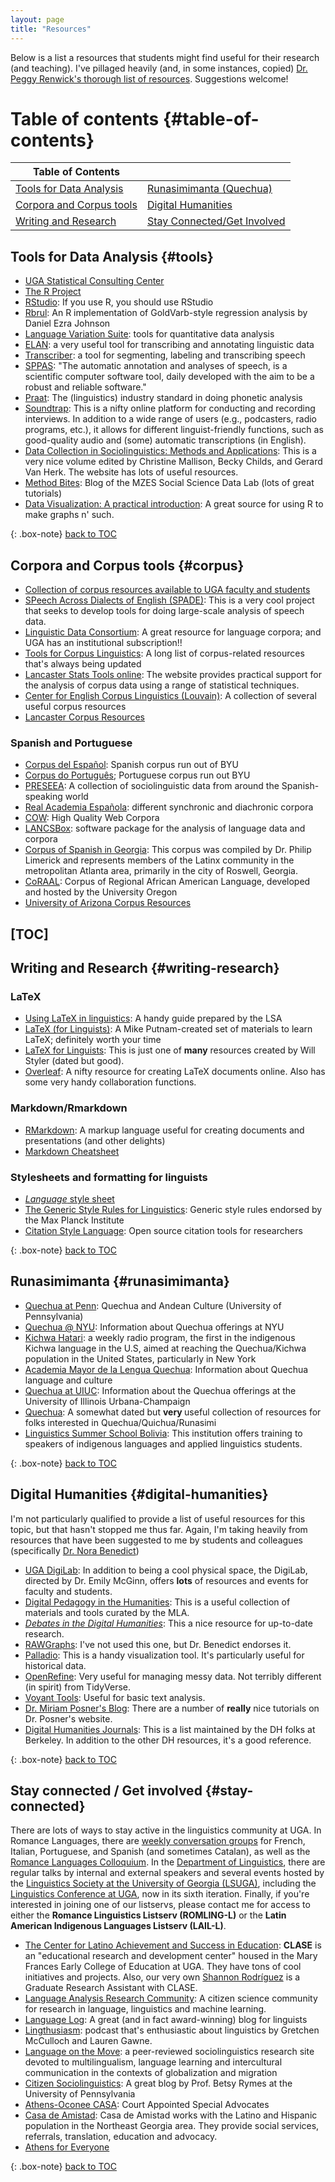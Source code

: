 ```yaml
---
layout: page
title: "Resources"
---
```


Below is a list a resources that students might find useful for their research (and teaching). I've pillaged heavily (and, in some instances, copied) [Dr. Peggy Renwick's thorough list of resources](http://faculty.franklin.uga.edu/mrenwick/phonetics-phonology-resources). Suggestions welcome!

# Table of contents {#table-of-contents} 

Table of Contents              |   |
---------------------------------------------------|------------------------------------------------|
[Tools for Data Analysis](#tools)                      | [Runasimimanta (Quechua)](#runasimimanta)    |
[Corpora and Corpus tools](#corpus)   | [Digital Humanities](#digital-humanities)   |
[Writing and Research](#writing-research)     |[Stay Connected/Get Involved](#stay-connected)   |

## Tools for Data Analysis {#tools} 
- [UGA Statistical Consulting Center](http://www.stat.uga.edu/consulting)
- [The R Project](http://www.r-project.org/)
- [RStudio](https://www.rstudio.com/): If you use R, you should use RStudio
- [Rbrul](http://www.danielezrajohnson.com/rbrul.html): An R implementation of GoldVarb-style regression analysis by Daniel Ezra Johnson
- [Language Variation Suite](https://languagevariationsuite.shinyapps.io/Pages/): tools for quantitative data analysis
- [ELAN](https://tla.mpi.nl/tools/tla-tools/elan/): a very useful tool for transcribing and annotating linguistic data
- [Transcriber](http://trans.sourceforge.net/en/presentation.php): a tool for segmenting, labeling and transcribing speech
- [SPPAS](http://www.sppas.org/): "The automatic annotation and analyses of speech, is a scientific computer software tool, daily developed with the aim to be a robust and reliable software."
- [Praat](http://www.fon.hum.uva.nl/praat/): The (linguistics) industry standard in doing phonetic analysis
- [Soundtrap](https://www.soundtrap.com/): This is a nifty online platform for conducting and recording interviews. In addition to a wide range of users (e.g., podcasters, radio programs, etc.), it allows for different linguist-friendly functions, such as good-quality audio and (some) automatic transcriptions (in English).
- [Data Collection in Sociolinguistics: Methods and Applications](https://sociolinguisticdatacollection.com/): This is a very nice volume edited by Christine Mallison, Becky Childs, and Gerard Van Herk. The website has lots of useful resources.
- [Method Bites](https://www.mzes.uni-mannheim.de/socialsciencedatalab/): Blog of the MZES Social Science Data Lab (lots of great tutorials)
- [Data Visualization: A practical introduction](https://socviz.co/): A great source for using R to make graphs n' such.

{: .box-note}
[back to TOC](#table-of-contents) 

## Corpora and Corpus tools {#corpus} 
- [Collection of corpus resources available to UGA faculty and students](http://research.franklin.uga.edu/linglab/corpora)
- [SPeech Across Dialects of English (SPADE)](https://spade.glasgow.ac.uk/): This is a very cool project that seeks to develop tools for doing large-scale analysis of speech data.
- [Linguistic Data Consortium](https://www.ldc.upenn.edu/): A great resource for language corpora; and UGA has an institutional subscription!!
- [Tools for Corpus Linguistics](https://corpus-analysis.com/): A long list of corpus-related resources that's always being updated
- [Lancaster Stats Tools online](http://corpora.lancs.ac.uk/stats/index.php): The website provides practical support for the analysis of corpus data using a range of statistical techniques.
- <a href="https://uclouvain.be/en/research-institutes/ilc/cecl/corpora.html">Center for English Corpus Linguistics (Louvain)</a>: A collection of several useful corpus resources
- <a href="https://cqpweb.lancs.ac.uk/">Lancaster Corpus Resources</a>

### Spanish and Portuguese
- [Corpus del Español](http://www.corpusdelespanol.org/): Spanish corpus run out of BYU
- <a href="http://www.corpusdoportugues.org/">Corpus do Português</a>; Portuguese corpus run out BYU
- <a href="http://preseea.linguas.net/">PRESEEA</a>: A collection of sociolinguistic data from around the Spanish-speaking world
- <a href="http://www.rae.es/recursos/banco-de-datos">Real Academia Española</a>: different synchronic and diachronic corpora
- <a href="https://www.webcorpora.org/">COW</a>: High Quality Web Corpora
- <a href="http://corpora.lancs.ac.uk/lancsbox/">LANCSBox</a>: software package for the analysis of language data and corpora
- [Corpus of Spanish in Georgia](https://encompass.eku.edu/corpusspanga/): This corpus was compiled by Dr. Philip Limerick and represents members of the Latinx community in the metropolitan Atlanta area, primarily in the city of Roswell, Georgia.
- <a href="http://lingtools.uoregon.edu/coraal/explorer/">CoRAAL</a>: Corpus of Regional African American Language, developed and hosted by the University Oregon
- <a href="https://cesa.arizona.edu/links-other-sociolinguistic-corpora">University of Arizona Corpus Resources</a>

[[TOC](#table-of-contents)]
---

## Writing and Research {#writing-research}
### LaTeX
- [Using LaTeX in linguistics](https://www.linguisticsociety.org/content/using-latex-linguistics): A handy guide prepared by the LSA
- [LaTeX (for Linguists)](https://psumikeputnam.weebly.com/latex-for-linguists.html): A Mike Putnam-created set of materials to learn LaTeX; definitely worth your time
- [LaTeX for Linguists](https://wstyler.ucsd.edu/latex/): This is just one of **many** resources created by Will Styler (dated but good).
- <a href="http://www.overleaf.com">Overleaf</a>: A nifty resource for creating LaTeX documents online. Also has some very handy collaboration functions.
### Markdown/Rmarkdown
- <a href="https://rmarkdown.rstudio.com/">RMarkdown</a>: A markup language useful for creating documents and presentations (and other delights)
- [Markdown Cheatsheet](https://github.com/adam-p/markdown-here/wiki/Markdown-Cheatsheet)
### Stylesheets and formatting for linguists
- <a href="https://www.linguisticsociety.org/sites/default/files/style-sheet.pdf"><em>Language</em> style sheet</a>
- [The Generic Style Rules for Linguistics](https://www.eva.mpg.de/linguistics/past-research-resources/resources/generic-style-rules): Generic style rules endorsed by the Max Planck Institute
- [Citation Style Language](https://citationstyles.org/): Open source citation tools for researchers


{: .box-note}
[back to TOC](#table-of-contents) 

## Runasimimanta {#runasimimanta}
- <a href="https://web.sas.upenn.edu/quechua/">Quechua at Penn</a>: Quechua and Andean Culture (University of Pennsylvania)
- <a href="https://as.nyu.edu/content/nyu-as/as/research-centers/clacs/quechua.html">Quechua @ NYU</a>: Information about Quechua offerings at NYU
- <a href="https://kichwahatari.org/">Kichwa Hatari</a>: a weekly radio program, the first in the indigenous Kichwa language in the U.S, aimed at reaching the Quechua/Kichwa population in the United States, particularly in New York
- <a href="http://amlq.org.pe/">Academia Mayor de la Lengua Quechua</a>: Information about Quechua language and culture
- <a href="http://www.clacs.illinois.edu/quechua/">Quechua at UIUC</a>: Information about the Quechua offerings at the University of Illinois Urbana-Champaign
- <a href="http://www.quechua.org.uk/">Quechua</a>: A somewhat dated but <strong>very </strong>useful collection of resources for folks interested in Quechua/Quichua/Runasimi
- [Linguistics Summer School Bolivia](https://www.lssbolivia.com/?fbclid=IwAR0RdJpESc70ZuTjig1HtGsB2k9cRdb5lAzF3wzkuBe0nDFbATUjN7oYdCY): This institution offers training to speakers of indigenous languages and applied linguistics students.

{: .box-note}
[back to TOC](#table-of-contents) 

## Digital Humanities {#digital-humanities}
I'm not particularly qualified to provide a list of useful resources for this topic, but that hasn't stopped me thus far. Again, I'm taking heavily from resources that have been suggested to me by students and colleagues (specifically [Dr. Nora Benedict](https://norabenedict.github.io/index.html))

- [UGA DigiLab](https://digi.uga.edu/digilab/#1544564021635-6ae22572-cb2d): In addition to being a cool physical space, the DigiLab, directed by Dr. Emily McGinn, offers **lots** of resources and events for faculty and students.
- [Digital Pedagogy in the Humanities](https://digitalpedagogy.hcommons.org/?utm_campaign=digestapr20non&utm_medium=email&utm_source=mlaoutreach): This is a useful collection of materials and tools curated by the MLA.
- [*Debates in the Digital Humanities*](https://dhdebates.gc.cuny.edu/): This a nice resource for up-to-date research.
- [RAWGraphs](https://rawgraphs.io/): I've not used this one, but Dr. Benedict endorses it.
- [Palladio](https://hdlab.stanford.edu/palladio/): This is a handy visualization tool. It's particularly useful for historical data.
- [OpenRefine](https://openrefine.org/): Very useful for managing messy data. Not terribly different (in spirit) from TidyVerse.
- [Voyant Tools](https://voyant-tools.org/): Useful for basic text analysis.
- [Dr. Miriam Posner's Blog](https://miriamposner.com/blog/tutorials-ive-written/): There are a number of **really** nice tutorials on Dr. Posner's website.
- [Digital Humanities Journals](https://digitalhumanities.berkeley.edu/resources/digital-humanities-journals): This is a list maintained by the DH folks at Berkeley. In addition to the other DH resources, it's a good reference.

{: .box-note}
[back to TOC](#table-of-contents) 

## Stay connected / Get involved {#stay-connected}
There are lots of ways to stay active in the linguistics community at UGA. In Romance Languages, there are [weekly conversation groups](http://rom.uga.edu/conversation-groups-and-language-tables) for French, Italian, Portuguese, and Spanish (and sometimes Catalan), as well as the [Romance Languages Colloquium](http://rom.uga.edu/events/all). In the [Department of Linguistics](http://www.linguistics.uga.edu/department-calendar), there are regular talks by internal and external speakers and several events hosted by the [Linguistics Society at the University of Georgia (LSUGA)](http://www.linguistics.uga.edu/lsuga), including the [Linguistics Conference at UGA](http://www.linguistics.uga.edu/linguistics-conference), now in its sixth iteration. Finally, if you're interested in joining one of our listservs, please contact me for access to either the **Romance Linguistics Listserv (ROMLING-L)** or the **Latin American Indigenous Languages Listserv (LAIL-L)**. 

- [The Center for Latino Achievement and Success in Education](https://coe.uga.edu/directory/latino-achievement): **CLASE** is an "educational research and development center" housed in the Mary Frances Early College of Education at UGA. They have tons of cool initiatives and projects. Also, our very own [Shannon Rodríguez](https://www.linguistics.uga.edu/directory/people/shannon-rodriguez) is a Graduate Research Assistant with CLASE.
- [Language Analysis Research Community](https://languagearc.com/): A citizen science community for research in language, linguistics and machine learning.
- <a href="http://languagelog.ldc.upenn.edu/nll/">Language Log</a>: A great (and in fact award-winning)&nbsp;blog for linguists
- <a href="https://lingthusiasm.com/">Lingthusiasm</a>: podcast that's enthusiastic about linguistics by Gretchen McCulloch and Lauren Gawne.
- <a href="http://www.languageonthemove.com/#">Language on the Move</a>: a peer-reviewed sociolinguistics research site devoted to multilingualism, language learning and intercultural communication in the contexts of globalization and migration
- <a href="https://citizensociolinguistics.com/">Citizen Sociolinguistics</a>: A great blog by Prof. Betsy Rymes at the University of Pennsylvania
- <a href="http://www.athensoconeecasa.org/">Athens-Oconee CASA</a>: Court Appointed Special Advocates
- [Casa de Amistad](http://athensamistad.com/): Casa de Amistad works with the Latino and Hispanic population in the Northeast Georgia area. They provide social services, referrals, translation, education and advocacy.
- <a href="https://athensforeveryone.com/">Athens for Everyone</a>

{: .box-note}
[back to TOC](#table-of-contents) 
